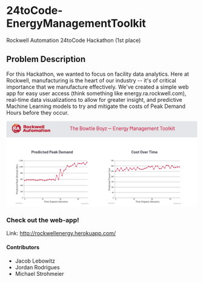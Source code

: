 # 24toCode-EnergyManagementToolkit 
Rockwell Automation 24toCode Hackathon (1st place)

## Problem Description
For this Hackathon, we wanted to focus on facility data analytics. Here at Rockwell, manufacturing is the heart of our industry -- it's of critical importance that we manufacture effectively. We've created a simple web app for easy user access (think something like energy.ra.rockwell.com), real-time data visualizations to allow for greater insight, and predictive Machine Learning models to try and mitigate the costs of Peak Demand Hours before they occur.

![alt text](https://github.com/AugmentedMode/24toCode-EnergyManagementToolkit/blob/master/Images/README_images/graphs.PNG)

### Check out the web-app!
Link: http://rockwellenergy.herokuapp.com/

#### Contributors
* Jacob Lebowitz <br>
* Jordan Rodrigues <br>
* Michael Strohmeier <br>




